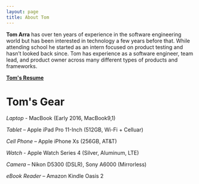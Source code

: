 ```yaml
---
layout: page
title: About Tom
---
```


**Tom Arra** has over ten years of experience in the software engineering world but has been interested in technology a few years before that. While attending school he started as an intern focused on product testing and hasn’t looked back since. Tom has experience as a software engineer, team lead, and product owner across many different types of products and frameworks.

[**Tom's Resume**](/assets/Tom_Arra_Resume.pdf)

# Tom's Gear

*Laptop* - MacBook (Early 2016, MacBook9,1)

*Tablet* – Apple iPad Pro 11-Inch (512GB, Wi-Fi + Celluar)

*Cell Phone* – Apple iPhone Xs (256GB, AT&T)

*Watch* - Apple Watch Series 4 (Silver, Aluminum, LTE)

*Camera* – Nikon D5300 (DSLR), Sony A6000 (Mirrorless)

*eBook Reader* – Amazon Kindle Oasis 2
